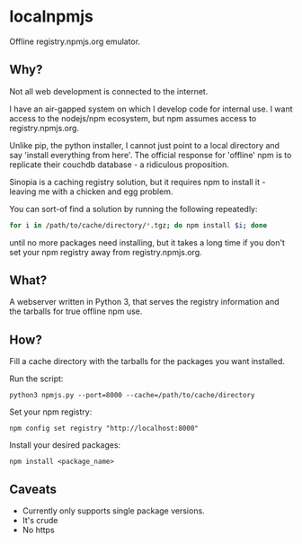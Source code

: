 # localnpmjs
Offline registry.npmjs.org emulator.

## Why?

Not all web development is connected to the internet.

I have an air-gapped system on which I develop code for internal use. I want access
to the nodejs/npm ecosystem, but npm assumes access to registry.npmjs.org.

Unlike pip, the python installer, I cannot just point to a local directory and say
'install everything from here'. The official response for 'offline' npm is to
replicate their couchdb database - a ridiculous proposition.

Sinopia is a caching registry solution, but it requires npm to install it - leaving
me with a chicken and egg problem.

You can sort-of find a solution by running the following repeatedly:

```bash
for i in /path/to/cache/directory/*.tgz; do npm install $i; done
```

until no more packages need installing, but it takes a long time if you don't
set your npm registry away from registry.npmjs.org.

## What?

A webserver written in Python 3, that serves the registry information and the tarballs
for true offline npm use.

## How?

Fill a cache directory with the tarballs for the packages you want installed.

Run the script:

```
python3 npmjs.py --port=8000 --cache=/path/to/cache/directory
```

Set your npm registry:

```
npm config set registry "http://localhost:8000"
```

Install your desired packages:

```
npm install <package_name>
```

## Caveats

  - Currently only supports single package versions.
  - It's crude
  - No https
